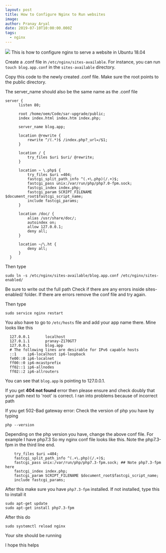 ```yaml
---
layout: post
title: How to Configure Nginx to Run websites
image: 
author: Pranay Aryal
date: 2019-07-10T10:00:00.000Z
tags:
  - nginx
---
```


![](/img/feeling-proud.svg)
This is how to configure nginx to serve a website in Ubuntu 18.04

Create a .conf file in `/etc/nginx/sites-available`. For instance, you can run `touch blog.app.conf` in the `sites-available` directory.

Copy this code to the newly created .conf file. Make sure the root points to the public directory. 

The server_name should also be the same name as the .conf file

```shell
server {
      listen 80;
  
      root /home/oem/Code/sar-upgrade/public;
      index index.html index.htm index.php;
  
      server_name blog.app;
  
      location @rewrite {
          rewrite ^/(.*)$ /index.php?_url=/$1;
      }
  
      location / {
          try_files $uri $uri/ @rewrite;
      }
  
      location ~ \.php$ {
          try_files $uri =404;
          fastcgi_split_path_info ^(.+\.php)(/.+)$;
          fastcgi_pass unix:/var/run/php/php7.0-fpm.sock;
          fastcgi_index index.php;
          fastcgi_param SCRIPT_FILENAME $document_root$fastcgi_script_name;
          include fastcgi_params;
      }
  
      location /doc/ {
          alias /usr/share/doc/;
          autoindex on;
          allow 127.0.0.1;
          deny all;
      }
  
      location ~/\.ht {
          deny all;
      }
  }
```

Then type
```shell
sudo ln -s /etc/nginx/sites-available/blog.app.conf /etc/nginx/sites-enabled/
```

Be sure to write out the full path
Check if there are any errors inside sites-enabled/ folder. If there are errors remove the conf file and try again.

Then type
```shell
sudo service nginx restart
```

You also have to go to `/etc/hosts` file and add your app name there. Mine looks like this

```shell
  127.0.0.1       localhost
  127.0.1.1       pranay-Z170GT7
  127.0.0.1       blog.app
  # The following lines are desirable for IPv6 capable hosts
  ::1     ip6-localhost ip6-loopback
  fe00::0 ip6-localnet
  ff00::0 ip6-mcastprefix
  ff02::1 ip6-allnodes
  ff02::2 ip6-allrouters
```

You can see that `blog.app` is pointing to 127.0.0.1.

If you get <strong>404 not found</strong> error then please ensure and check doubly that your path next to 'root' is correct. I ran into problems because of incorrect path

If you get 502-Bad gateway error:
Check the version of php you have by typing

```shell
php --version
```
Depending on the php version you have, change the above conf file. For example I have php7.3
So my nginx conf file looks like this. Note the php7.3-fpm in the third line end.
```shell
    try_files $uri =404;
    fastcgi_split_path_info ^(.+\.php)(/.+)$;
    fastcgi_pass unix:/var/run/php/php7.3-fpm.sock; ## Note php7.3-fpm here
    fastcgi_index index.php;
    fastcgi_param SCRIPT_FILENAME $document_root$fastcgi_script_name;
    include fastcgi_params;
```

After this make sure you have `php7.3-fpm` installed.  If not installed, type this to install it

```shell
sudo apt-get update
sudo apt-get install php7.3-fpm
```

After this do
```shell
sudo systemctl reload nginx
```
Your site should be running

I hope this helps